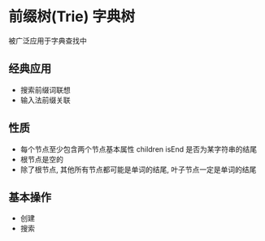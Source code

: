 # 前缀树(Trie) 字典树
被广泛应用于字典查找中

## 经典应用
- 搜索前缀词联想
- 输入法前缀关联

## 性质
- 每个节点至少包含两个节点基本属性
    children
    isEnd 是否为某字符串的结尾
- 根节点是空的
- 除了根节点, 其他所有节点都可能是单词的结尾, 叶子节点一定是单词的结尾

## 基本操作
- 创建
- 搜索